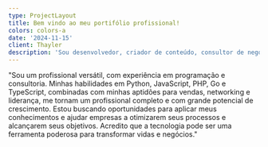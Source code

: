 ```yaml
---
type: ProjectLayout
title: Bem vindo ao meu portifólio profissional!
colors: colors-a
date: '2024-11-15'
client: Thayler
description: 'Sou desenvolvedor, criador de conteúdo, consultor de negócios e cristão.'
---
```

"Sou um profissional versátil, com experiência em programação e consultoria. Minhas habilidades em Python, JavaScript, PHP, Go e TypeScript, combinadas com minhas aptidões para vendas, networking e liderança, me tornam um profissional completo e com grande potencial de crescimento. Estou buscando oportunidades para aplicar meus conhecimentos e ajudar empresas a otimizarem seus processos e alcançarem seus objetivos. Acredito que a tecnologia pode ser uma ferramenta poderosa para transformar vidas e negócios."

###



